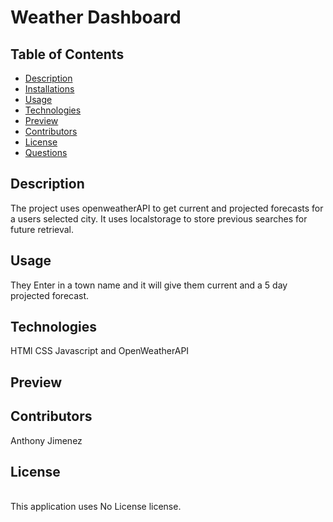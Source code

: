 # Weather Dashboard
  ## Table of Contents
  - [Description](#Description)
  - [Installations](#Installations)
  - [Usage](#Usage)
  - [Technologies](#Technologies)
  - [Preview](#Preview)
  - [Contributors](#Contributors)
  - [License](#License)
  - [Questions](#Questions)
  ## Description
  The project uses openweatherAPI to get current and projected forecasts for a users selected city. It uses localstorage to store previous searches for future retrieval. 
  
  ## Usage
  They Enter in a town name and it will give them current and a 5 day projected forecast. 

  ## Technologies
  HTMl CSS Javascript and OpenWeatherAPI

  ## Preview
  

  ## Contributors
  Anthony Jimenez

  ## License
  </br>
  This application uses No License license. 

